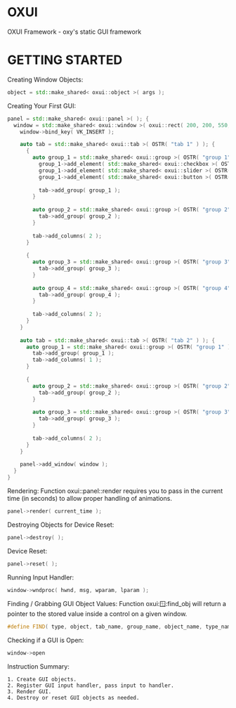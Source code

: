 # OXUI
OXUI Framework - oxy's static GUI framework

# GETTING STARTED

Creating Window Objects:
```cpp
object = std::make_shared< oxui::object >( args );
```

Creating Your First GUI:
```cpp
panel = std::make_shared< oxui::panel >( ); {
  window = std::make_shared< oxui::window >( oxui::rect( 200, 200, 550, 425 ), OSTR( "title" ) ); {
    window->bind_key( VK_INSERT );

    auto tab = std::make_shared< oxui::tab >( OSTR( "tab 1" ) ); {
      {
        auto group_1 = std::make_shared< oxui::group >( OSTR( "group 1" ) ); {
          group_1->add_element( std::make_shared< oxui::checkbox >( OSTR( "checkbox" ) ) );
          group_1->add_element( std::make_shared< oxui::slider >( OSTR( "slider" ), 0.0, 0.0, 100.0 ) );
          group_1->add_element( std::make_shared< oxui::button >( OSTR( "button" ), [ & ] ( ) { std::exit( 0 ); } ) );
        
          tab->add_group( group_1 );
        }
      
        auto group_2 = std::make_shared< oxui::group >( OSTR( "group 2" ) ); {
          tab->add_group( group_2 );
        }
      
        tab->add_columns( 2 );
      }
      
      {
        auto group_3 = std::make_shared< oxui::group >( OSTR( "group 3" ) ); {
          tab->add_group( group_3 );
        }
      
        auto group_4 = std::make_shared< oxui::group >( OSTR( "group 4" ) ); {
          tab->add_group( group_4 );
        }
      
        tab->add_columns( 2 );
      }
    }
    
    auto tab = std::make_shared< oxui::tab >( OSTR( "tab 2" ) ); {
      auto group_1 = std::make_shared< oxui::group >( OSTR( "group 1" ) ); {
        tab->add_group( group_1 );
        tab->add_columns( 1 );
      }
      
      {
        auto group_2 = std::make_shared< oxui::group >( OSTR( "group 2" ) ); {
          tab->add_group( group_2 );
        }
      
        auto group_3 = std::make_shared< oxui::group >( OSTR( "group 3" ) ); {
          tab->add_group( group_3 );
        }
      
        tab->add_columns( 2 );
      }
    }
        
    panel->add_window( window );
  }
}
```

Rendering:
Function oxui::panel::render requires you to pass in the current time (in seconds) to allow proper handling of animations.
```cpp
panel->render( current_time );
```

Destroying Objects for Device Reset:
```cpp
panel->destroy( );
```


Device Reset:
```cpp
panel->reset( );
```

Running Input Handler:
```cpp
window->wndproc( hwnd, msg, wparam, lparam );
```

Finding / Grabbing GUI Object Values:
Function oxui::window::find_obj will return a pointer to the stored value inside a control on a given window.
```cpp
#define FIND( type, object, tab_name, group_name, object_name, type_name ) static auto& object = *( type* ) window->find_obj( OSTR( tab_name ), OSTR( group_name ), OSTR( object_name ), type_name )
```

Checking if a GUI is Open:
```cpp
window->open
```

Instruction Summary:
```
1. Create GUI objects.
2. Register GUI input handler, pass input to handler.
3. Render GUI.
4. Destroy or reset GUI objects as needed.
```
